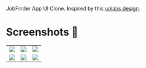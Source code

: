 JobFinder App UI Clone. Inspired by this [uplabs design](https://www.uplabs.com/posts/job-finder-app-ui-kit-8fdd7eda-d2ab-4c62-9098-90b9fe5d7e1b).


# Screenshots 🥳
<table>
  <tr>
    <td>
      <img src="https://raw.githubusercontent.com/acromondx/Flutter-UI-Clones/main/jobfinder_ui/screenshots/image1.png" />
    </td>
    <td>
      <img src="https://raw.githubusercontent.com/acromondx/Flutter-UI-Clones/main/jobfinder_ui/screenshots/image2.png" />
    </td>    <td>
      <img src="https://raw.githubusercontent.com/acromondx/Flutter-UI-Clones/main/jobfinder_ui/screenshots/image3.png" />
    </td>
  </tr>
  <tr>
    <td>
      <img src="https://raw.githubusercontent.com/acromondx/Flutter-UI-Clones/main/jobfinder_ui/screenshots/image4.png" />
    </td>
    <td>
      <img src="https://raw.githubusercontent.com/acromondx/Flutter-UI-Clones/main/jobfinder_ui/screenshots/image5.png" />
    </td>    <td>
      <img src="https://raw.githubusercontent.com/acromondx/Flutter-UI-Clones/main/jobfinder_ui/screenshots/image6.png" />
    </td>
  </tr>
</table>
